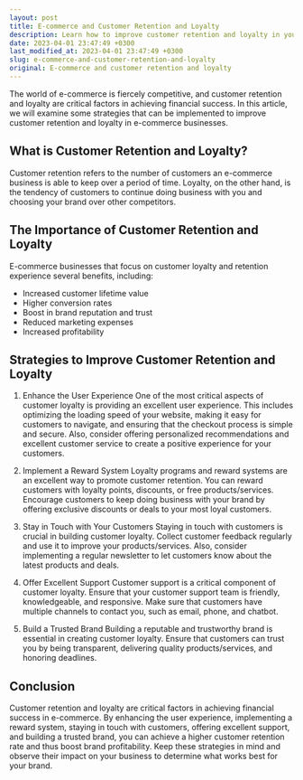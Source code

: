 ```yaml
---
layout: post
title: E-commerce and Customer Retention and Loyalty
description: Learn how to improve customer retention and loyalty in your e-commerce business to ultimately increase financial success.
date: 2023-04-01 23:47:49 +0300
last_modified_at: 2023-04-01 23:47:49 +0300
slug: e-commerce-and-customer-retention-and-loyalty
original: E-commerce and customer retention and loyalty
---
```

The world of e-commerce is fiercely competitive, and customer retention and loyalty are critical factors in achieving financial success. In this article, we will examine some strategies that can be implemented to improve customer retention and loyalty in e-commerce businesses.

## What is Customer Retention and Loyalty?

Customer retention refers to the number of customers an e-commerce business is able to keep over a period of time. Loyalty, on the other hand, is the tendency of customers to continue doing business with you and choosing your brand over other competitors.

## The Importance of Customer Retention and Loyalty

E-commerce businesses that focus on customer loyalty and retention experience several benefits, including:

- Increased customer lifetime value
- Higher conversion rates
- Boost in brand reputation and trust
- Reduced marketing expenses
- Increased profitability

## Strategies to Improve Customer Retention and Loyalty

1. Enhance the User Experience
One of the most critical aspects of customer loyalty is providing an excellent user experience. This includes optimizing the loading speed of your website, making it easy for customers to navigate, and ensuring that the checkout process is simple and secure. Also, consider offering personalized recommendations and excellent customer service to create a positive experience for your customers.

2. Implement a Reward System
Loyalty programs and reward systems are an excellent way to promote customer retention. You can reward customers with loyalty points, discounts, or free products/services. Encourage customers to keep doing business with your brand by offering exclusive discounts or deals to your most loyal customers.

3. Stay in Touch with Your Customers
Staying in touch with customers is crucial in building customer loyalty. Collect customer feedback regularly and use it to improve your products/services. Also, consider implementing a regular newsletter to let customers know about the latest products and deals.

4. Offer Excellent Support
Customer support is a critical component of customer loyalty. Ensure that your customer support team is friendly, knowledgeable, and responsive. Make sure that customers have multiple channels to contact you, such as email, phone, and chatbot.

5. Build a Trusted Brand
Building a reputable and trustworthy brand is essential in creating customer loyalty. Ensure that customers can trust you by being transparent, delivering quality products/services, and honoring deadlines.

## Conclusion

Customer retention and loyalty are critical factors in achieving financial success in e-commerce. By enhancing the user experience, implementing a reward system, staying in touch with customers, offering excellent support, and building a trusted brand, you can achieve a higher customer retention rate and thus boost brand profitability. Keep these strategies in mind and observe their impact on your business to determine what works best for your brand.